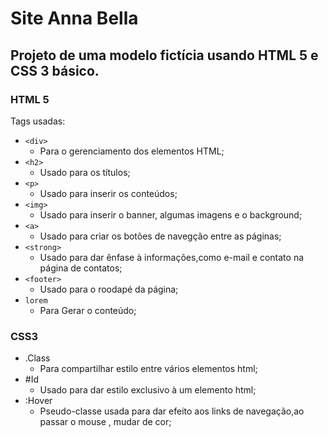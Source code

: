 # Site Anna Bella
## Projeto de uma modelo fictícia usando HTML 5 e CSS 3 básico.

### HTML 5 
Tags usadas:
- `<div>` 
  - Para o gerenciamento dos elementos HTML;
- `<h2>` 
  - Usado para os títulos;
- `<p>` 
  - Usado para inserir os conteúdos;
- `<img>` 
  - Usado para inserir o banner, algumas imagens e o background;
- `<a>` 
  - Usado para criar os botões de navegção entre as páginas;
- `<strong>` 
  - Usado para dar ênfase à informações,como e-mail e contato na página de contatos;
- `<footer>` 
  - Usado para o roodapé da página;
- `lorem` 
   - Para Gerar o conteúdo;
  

### CSS3
- .Class 
  - Para compartilhar estilo entre vários elementos html;
- #Id
  - Usado para dar estilo exclusivo à um elemento html;
- :Hover
  - Pseudo-classe usada para dar efeito aos links de navegação,ao passar o mouse , mudar de cor;

